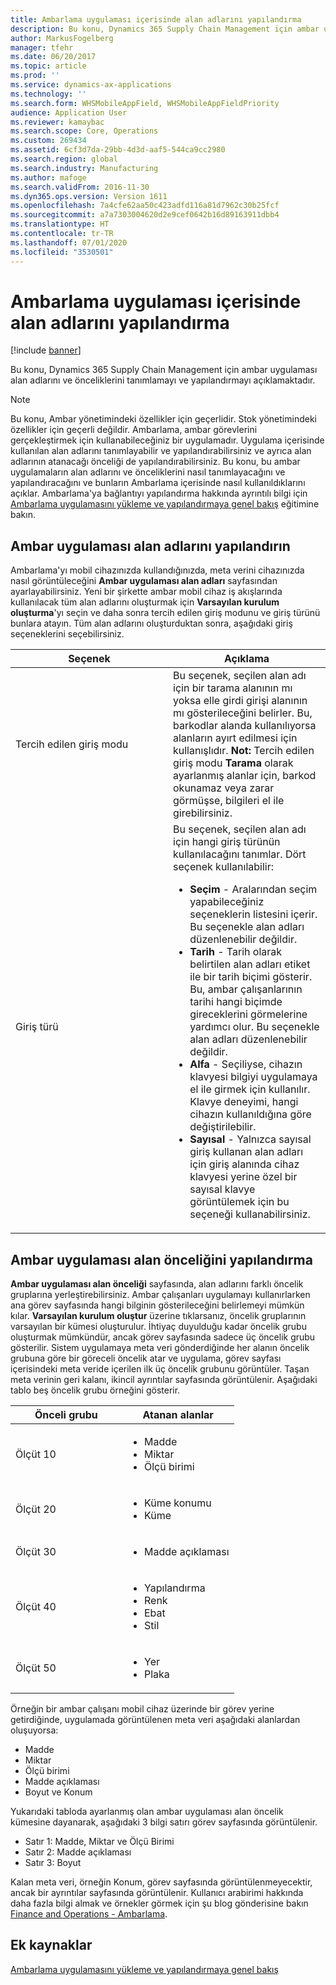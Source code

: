 ```yaml
---
title: Ambarlama uygulaması içerisinde alan adlarını yapılandırma
description: Bu konu, Dynamics 365 Supply Chain Management için ambar uygulaması alan adlarını ve önceliklerini tanımlamayı ve yapılandırmayı açıklamaktadır.
author: MarkusFogelberg
manager: tfehr
ms.date: 06/20/2017
ms.topic: article
ms.prod: ''
ms.service: dynamics-ax-applications
ms.technology: ''
ms.search.form: WHSMobileAppField, WHSMobileAppFieldPriority
audience: Application User
ms.reviewer: kamaybac
ms.search.scope: Core, Operations
ms.custom: 269434
ms.assetid: 6cf3d7da-29bb-4d3d-aaf5-544ca9cc2980
ms.search.region: global
ms.search.industry: Manufacturing
ms.author: mafoge
ms.search.validFrom: 2016-11-30
ms.dyn365.ops.version: Version 1611
ms.openlocfilehash: 7a4cfe62aa50c423adfd116a81d7962c30b25fcf
ms.sourcegitcommit: a7a7303004620d2e9cef0642b16d89163911dbb4
ms.translationtype: HT
ms.contentlocale: tr-TR
ms.lasthandoff: 07/01/2020
ms.locfileid: "3530501"
---
```

# <a name="configure-app-field-names-in-the-warehouse-app"></a>Ambarlama uygulaması içerisinde alan adlarını yapılandırma

[!include [banner](../includes/banner.md)]

Bu konu, Dynamics 365 Supply Chain Management için ambar uygulaması alan adlarını ve önceliklerini tanımlamayı ve yapılandırmayı açıklamaktadır. 

> [!NOTE]
> Bu konu, Ambar yönetimindeki özellikler için geçerlidir. Stok yönetimindeki özellikler için geçerli değildir. Ambarlama, ambar görevlerini gerçekleştirmek için kullanabileceğiniz bir uygulamadır. Uygulama içerisinde kullanılan alan adlarını tanımlayabilir ve yapılandırabilirsiniz ve ayrıca alan adlarının atanacağı önceliği de yapılandırabilirsiniz. Bu konu, bu ambar uygulamaların alan adlarını ve önceliklerini nasıl tanımlayacağını ve yapılandıracağını ve bunların Ambarlama içerisinde nasıl kullanıldıklarını açıklar. Ambarlama'ya bağlantıyı yapılandırma hakkında ayrıntılı bilgi için [Ambarlama uygulamasını yükleme ve yapılandırmaya genel bakış](install-configure-warehousing-app.md) eğitimine bakın.

## <a name="configure-warehouse-app-field-names"></a>Ambar uygulaması alan adlarını yapılandırın

Ambarlama'yı mobil cihazınızda kullandığınızda, meta verini cihazınızda nasıl görüntüleceğini **Ambar uygulaması alan adları** sayfasından ayarlayabilirsiniz. Yeni bir şirkette ambar mobil cihaz iş akışlarında kullanılacak tüm alan adlarını oluşturmak için **Varsayılan kurulum oluşturma**'yı seçin ve daha sonra tercih edilen giriş modunu ve giriş türünü bunlara atayın. Tüm alan adlarını oluşturduktan sonra, aşağıdaki giriş seçeneklerini seçebilirsiniz.

<table>
<colgroup>
<col width="50%" />
<col width="50%" />
</colgroup>
<thead>
<tr class="header">
<th>Seçenek</th>
<th>Açıklama</th>
</tr>
</thead>
<tbody>
<tr class="odd">
<td>Tercih edilen giriş modu</td>
<td>Bu seçenek, seçilen alan adı için bir tarama alanının mı yoksa elle girdi girişi alanının mı gösterileceğini belirler. Bu, barkodlar alanda kullanılıyorsa alanların ayırt edilmesi için kullanışlıdır. <strong>Not:</strong> Tercih edilen giriş modu <strong>Tarama</strong> olarak ayarlanmış alanlar için, barkod okunamaz veya zarar görmüşse, bilgileri el ile girebilirsiniz.</td>
</tr>
<tr class="even">
<td>Giriş türü</td>
<td>Bu seçenek, seçilen alan adı için hangi giriş türünün kullanılacağını tanımlar. Dört seçenek kullanılabilir:
<ul>
<li><strong>Seçim</strong> - Aralarından seçim yapabileceğiniz seçeneklerin listesini içerir. Bu seçenekle alan adları düzenlenebilir değildir.</li>
<li><strong>Tarih</strong> - Tarih olarak belirtilen alan adları etiket ile bir tarih biçimi gösterir. Bu, ambar çalışanlarının tarihi hangi biçimde gireceklerini görmelerine yardımcı olur. Bu seçenekle alan adları düzenlenebilir değildir.</li>
<li><strong>Alfa</strong> - Seçiliyse, cihazın klavyesi bilgiyi uygulamaya el ile girmek için kullanılır. Klavye deneyimi, hangi cihazın kullanıldığına göre değiştirilebilir.</li>
<li><strong>Sayısal</strong> - Yalnızca sayısal giriş kullanan alan adları için giriş alanında cihaz klavyesi yerine özel bir sayısal klavye görüntülemek için bu seçeneği kullanabilirsiniz.</li>
</ul></td>
</tr>
</tbody>
</table>

## <a name="configure-warehouse-app-field-priority"></a>Ambar uygulaması alan önceliğini yapılandırma

**Ambar uygulaması alan önceliği** sayfasında, alan adlarını farklı öncelik gruplarına yerleştirebilirsiniz. Ambar çalışanları uygulamayı kullanırlarken ana görev sayfasında hangi bilginin gösterileceğini belirlemeyi mümkün kılar. **Varsayılan kurulum oluştur** üzerine tıklarsanız, öncelik gruplarının varsayılan bir kümesi oluşturulur. İhtiyaç duyulduğu kadar öncelik grubu oluşturmak mümkündür, ancak görev sayfasında sadece üç öncelik grubu gösterilir. Sistem uygulamaya meta veri gönderdiğinde her alanın öncelik grubuna göre bir göreceli öncelik atar ve uygulama, görev sayfası içerisindeki meta veride içerilen ilk üç öncelik grubunu görüntüler. Taşan meta verinin geri kalanı, ikincil ayrıntılar sayfasında görüntülenir. Aşağıdaki tablo beş öncelik grubu örneğini gösterir.

<table>
<colgroup>
<col width="50%" />
<col width="50%" />
</colgroup>
<thead>
<tr class="header">
<th>Önceli grubu</th>
<th>Atanan alanlar</th>
</tr>
</thead>
<tbody>
<tr class="odd">
<td> Ölçüt 10</td>
<td><ul>
<li>Madde</li>
<li>Miktar</li>
<li>Ölçü birimi</li>
</ul></td>
</tr>
<tr class="even">
<td> Ölçüt 20</td>
<td><ul>
<li>Küme konumu</li>
<li>Küme</li>
</ul></td>
</tr>
<tr class="odd">
<td> Ölçüt 30</td>
<td><ul>
<li>Madde açıklaması</li>
</ul></td>
</tr>
<tr class="even">
<td> Ölçüt 40</td>
<td><ul>
<li>Yapılandırma</li>
<li>Renk</li>
<li>Ebat</li>
<li>Stil</li>
</ul></td>
</tr>
<tr class="odd">
<td> Ölçüt 50</td>
<td><ul>
<li>Yer</li>
<li>Plaka</li>
</ul></td>
</tr>
</tbody>
</table>

Örneğin bir ambar çalışanı mobil cihaz üzerinde bir görev yerine getirdiğinde, uygulamada görüntülenen meta veri aşağıdaki alanlardan oluşuyorsa:

-   Madde
-   Miktar
-   Ölçü birimi
-   Madde açıklaması
-   Boyut ve Konum

Yukarıdaki tabloda ayarlanmış olan ambar uygulaması alan öncelik kümesine dayanarak, aşağıdaki 3 bilgi satırı görev sayfasında görüntülenir.

-   Satır 1: Madde, Miktar ve Ölçü Birimi
-   Satır 2: Madde açıklaması
-   Satır 3: Boyut

Kalan meta veri, örneğin Konum, görev sayfasında görüntülenmeyecektir, ancak bir ayrıntılar sayfasında görüntülenir. Kullanıcı arabirimi hakkında daha fazla bilgi almak ve örnekler görmek için şu blog gönderisine bakın [Finance and Operations - Ambarlama](https://blogs.msdn.microsoft.com/dynamicsaxscm/2017/01/20/announcing-dynamics-365-for-operations-warehousing/).

<a name="additional-resources"></a>Ek kaynaklar
--------

[Ambarlama uygulamasını yükleme ve yapılandırmaya genel bakış](install-configure-warehousing-app.md)
